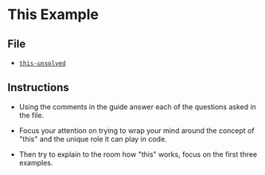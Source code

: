 # This Example

## File

* [`this-unsolved`](Unsolved/this-unsolved.html)

## Instructions

* Using the comments in the guide answer each of the questions asked in the file.

* Focus your attention on trying to wrap your mind around the concept of "this" and the unique role it can play in code.

* Then try to explain to the room how "this" works, focus on the first three examples.
